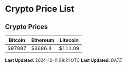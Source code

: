 # Crypto Price List

## Crypto Prices
| Bitcoin | Ethereum | Litecoin |
| ------- | -------- | -------- |
| $97887 | $3686.4 | $111.09 |
**Last Updated:** 2024-12-11 09:21 UTC
**Last Updated:** $DATE$
